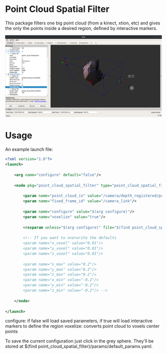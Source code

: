 # Point Cloud Spatial Filter

This package filters one big point cloud (from a kinect, xtion, etc) and gives the only the points inside a desired region, defined by interactive markers.

![spatial_filter](../docs/spatial_filter.png)

# Usage

An example launch file:

```xml
<?xml version="1.0"?>
<launch>

    <arg name="configure" default="false"/>

    <node pkg="point_cloud_spatial_filter" type="point_cloud_spatial_filter_node" name="point_cloud_filter" output="screen" required="true">

        <param name="point_cloud_in" value="/camera/depth_registered/points"/>
        <param name="fixed_frame_id" value="/camera_link"/>

        <param name="configure" value="$(arg configure)"/>
        <param name="voxelize" value="true"/>
        
        <rosparam unless="$(arg configure)" file="$(find point_cloud_spatial_filter)/params/default_params.yaml" command="load" />    
        
        <!-- If you want to overwrite the defaults  
        <param name="x_voxel" value="0.01"/>
        <param name="y_voxel" value="0.01"/>
        <param name="z_voxel" value="0.01"/>

        <param name="x_max" value="0.2"/>
        <param name="y_max" value="0.2"/>
        <param name="z_max" value="0.2"/>
        <param name="x_min" value="-0.2"/>
        <param name="y_min" value="-0.2"/>
        <param name="z_min" value="-0.2"/> -->

    </node>

</launch>
```

configure: if false will load saved parameters, if true will load interactive markers to define the region
voxelize: converts point cloud to voxels center points

To save the current configuration just click in the grey sphere. They'll be stored at $(find point_cloud_spatial_filter)/params/default_params.yaml.